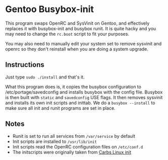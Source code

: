 Gentoo Busybox-init
===================

This program swaps OpenRC and SysVinit on Gentoo, 
and effectively replaces it with busybox-init 
and busybox runit. It is quite hacky and you may
need to change the `rc.boot` script to fit your
purposes. 

You may also need to manually edit your system set
to remove sysvinit and openrc so they don't
reinstall when you are doing a system upgrade.


Instructions
------------

Just type `sudo ./install` and that's it.


What this program does is, it copies the busybox 
configuration to /etc/portage/savedconfig and installs
busybox with the config file. Busybox is then built with
`static` and `savedconfig` USE flags. It then removes
sysvinit and installs its own init scripts and inittab.
We do a `busybox --install` to make sure all init and
runit programs are set in place.


Notes
-----

* Runit is set to run all services from `/var/service` by default
* Init scripts are installed to `/usr/lib/init`
* Init scripts read the OpenRC configuration files on `/etc/conf.d`
* The initscripts were originally taken from [Carbs Linux init](https://git.carbslinux.org/init/log.html)
